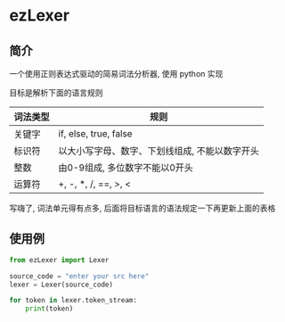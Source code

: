 # ezLexer

## 简介

一个使用正则表达式驱动的简易词法分析器, 使用 python 实现

目标是解析下面的语言规则

|词法类型|规则|
|--|--|
|关键字|if, else, true, false|
|标识符|以大小写字母、数字、下划线组成, 不能以数字开头|
|整数|由0-9组成, 多位数字不能以0开头|
|运算符|+, -, *, /, ==, >, <|

写嗨了, 词法单元得有点多, 后面将目标语言的语法规定一下再更新上面的表格

## 使用例

```python
from ezLexer import Lexer

source_code = "enter your src here"
lexer = Lexer(source_code)

for token in lexer.token_stream:
    print(token)
```

